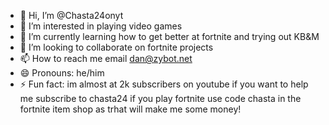 - 👋 Hi, I’m @Chasta24onyt
- 👀 I’m interested in playing video games
- 🌱 I’m currently learning how to get better at fortnite and trying out KB&M
- 💞️ I’m looking to collaborate on fortnite projects
- 📫 How to reach me email dan@zybot.net
- 😄 Pronouns: he/him
- ⚡ Fun fact: im almost at 2k subscribers on youtube if you want to help me subscribe to chasta24 if you play fortnite use code chasta in the fortnite item shop as trhat will make me some money!

<!---
Chasta24onyt/Chasta24onyt is a ✨ special ✨ repository because its `README.md` (this file) appears on your GitHub profile.
You can click the Preview link to take a look at your changes.
--->
